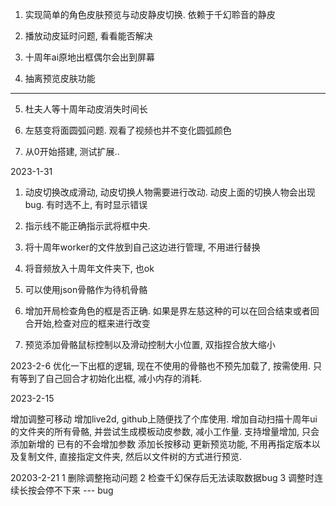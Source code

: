 1. 实现简单的角色皮肤预览与动皮静皮切换. 依赖于千幻聆音的静皮

2. 播放动皮延时问题, 看看能否解决

3. 十周年ai原地出框偶尔会出到屏幕

4. 抽离预览皮肤功能


-----
5. 杜夫人等十周年动皮消失时间长

6. 左慈变将面圆弧问题. 观看了视频也并不变化圆弧颜色

7. 从0开始搭建, 测试扩展..

2023-1-31

1. 动皮切换改成滑动, 动皮切换人物需要进行改动. 动皮上面的切换人物会出现bug. 有时选不上, 有时显示错误

2. 指示线不能正确指示武将框中央. 

3. 将十周年worker的文件放到自己这边进行管理, 不用进行替换

4. 将音频放入十周年文件夹下, 也ok

5. 可以使用json骨骼作为待机骨骼

6. 增加开局检查角色的框是否正确. 如果是界左慈这种的可以在回合结束或者回合开始,检查对应的框来进行改变

7. 预览添加骨骼鼠标控制以及滑动控制大小位置, 双指捏合放大缩小

2023-2-6
优化一下出框的逻辑, 现在不使用的骨骼也不预先加载了, 按需使用. 只有等到了自己回合才初始化出框, 减小内存的消耗.


2023-2-15

增加调整可移动
增加live2d, github上随便找了个库使用.
增加自动扫描十周年ui的文件夹的所有骨骼, 并尝试生成模板动皮参数, 减小工作量. 支持增量增加, 只会添加新增的
已有的不会增加参数
添加长按移动
更新预览功能, 不用再指定版本以及复制文件, 直接指定文件夹, 然后以文件树的方式进行预览.


20203-2-21
1 删除调整拖动问题
2 检查千幻保存后无法读取数据bug
3 调整时连续长按会停不下来 --- bug

